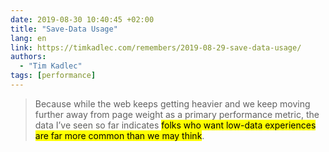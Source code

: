 ```yaml
---
date: 2019-08-30 10:40:45 +02:00
title: "Save-Data Usage"
lang: en
link: https://timkadlec.com/remembers/2019-08-29-save-data-usage/
authors:
  - "Tim Kadlec"
tags: [performance]
---
```


> Because while the web keeps getting heavier and we keep moving further away from page weight as a primary performance metric, the data I’ve seen so far indicates <mark>folks who want low-data experiences are far more common than we may think</mark>.
